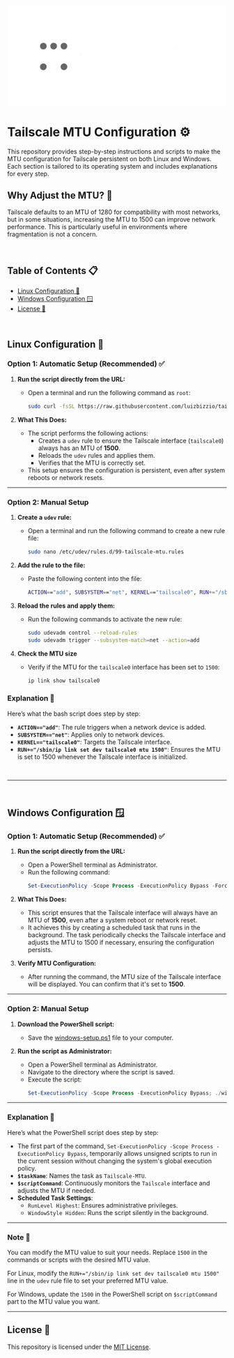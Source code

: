 <div align="center">
    <img src="./tailscale-logo.png" alt="Tailscale Logo">
</div>

# Tailscale MTU Configuration ⚙️

This repository provides step-by-step instructions and scripts to make the MTU configuration for Tailscale persistent on both Linux and Windows. Each section is tailored to its operating system and includes explanations for every step.


## Why Adjust the MTU? 🤔

Tailscale defaults to an MTU of 1280 for compatibility with most networks, but in some situations, increasing the MTU to 1500 can improve network performance. This is particularly useful in environments where fragmentation is not a concern.

<br>

## Table of Contents 📋
- [Linux Configuration 🐧](#linux-configuration-)
- [Windows Configuration 🪟](#windows-configuration-)
- [License 📜](#license-)

<br>

## Linux Configuration 🐧

### **Option 1: Automatic Setup** (Recommended) ✅

1. **Run the script directly from the URL:**

   - Open a terminal and run the following command as `root`:
     ```bash
     sudo curl -fsSL https://raw.githubusercontent.com/luizbizzio/tailscale-mtu/refs/heads/main/linux-setup.sh | bash
     ```

2. **What This Does:**

   - The script performs the following actions:
     - Creates a `udev` rule to ensure the Tailscale interface (`tailscale0`) always has an MTU of **1500**.
     - Reloads the `udev` rules and applies them.
     - Verifies that the MTU is correctly set.
   - This setup ensures the configuration is persistent, even after system reboots or network resets.

---

### **Option 2: Manual Setup**

1. **Create a `udev` rule:**

   - Open a terminal and run the following command to create a new rule file:
     ```bash
     sudo nano /etc/udev/rules.d/99-tailscale-mtu.rules
     ```

2. **Add the rule to the file:**

   - Paste the following content into the file:
     ```bash
     ACTION=="add", SUBSYSTEM=="net", KERNEL=="tailscale0", RUN+="/sbin/ip link set dev tailscale0 mtu 1500"
     ```

3. **Reload the rules and apply them:**

   - Run the following commands to activate the new rule:
     ```bash
     sudo udevadm control --reload-rules
     sudo udevadm trigger --subsystem-match=net --action=add
     ```

4. **Check the MTU size**
   - Verify if the MTU for the `tailscale0` interface has been set to `1500`:
     ```bash
     ip link show tailscale0
     ```

### Explanation 📝

Here’s what the bash script does step by step:
- **`ACTION=="add"`**: The rule triggers when a network device is added.
- **`SUBSYSTEM=="net"`**: Applies only to network devices.
- **`KERNEL=="tailscale0"`**: Targets the Tailscale interface.
- **`RUN+="/sbin/ip link set dev tailscale0 mtu 1500"`**: Ensures the MTU is set to 1500 whenever the Tailscale interface is initialized.

<br>

---

<br>

## Windows Configuration 🪟

### **Option 1: Automatic Setup** (Recommended) ✅

1. **Run the script directly from the URL:**

   - Open a PowerShell terminal as Administrator.
   - Run the following command:
     ```powershell
     Set-ExecutionPolicy -Scope Process -ExecutionPolicy Bypass -Force; Invoke-Expression ((New-Object System.Net.WebClient).DownloadString('https://raw.githubusercontent.com/luizbizzio/tailscale-mtu/refs/heads/main/windows-setup.ps1')); Start-Sleep -Seconds 2; netsh interface ipv4 show interfaces
     ```

2. **What This Does:**

   - This script ensures that the Tailscale interface will always have an MTU of **1500**, even after a system reboot or network reset.
   - It achieves this by creating a scheduled task that runs in the background. The task periodically checks the Tailscale interface and adjusts the MTU to 1500 if necessary, ensuring the configuration persists.

3. **Verify MTU Configuration:**

   - After running the command, the MTU size of the Tailscale interface will be displayed. You can confirm that it's set to **1500**.

---

### **Option 2: Manual Setup**

1. **Download the PowerShell script:**

   - Save the [windows-setup.ps1](https://raw.githubusercontent.com/luizbizzio/tailscale-mtu/refs/heads/main/windows-setup.ps1) file to your computer.

2. **Run the script as Administrator:**

   - Open a PowerShell terminal as Administrator.
   - Navigate to the directory where the script is saved.
   - Execute the script:
     ```powershell
     Set-ExecutionPolicy -Scope Process -ExecutionPolicy Bypass; ./windows-setup.ps1
     ```

---


### Explanation 📝

Here’s what the PowerShell script does step by step:
- The first part of the command, `Set-ExecutionPolicy -Scope Process -ExecutionPolicy Bypass`, temporarily allows unsigned scripts to run in the current session without changing the system's global execution policy.
- **`$taskName`**: Names the task as `Tailscale-MTU`.
- **`$scriptCommand`**: Continuously monitors the `Tailscale` interface and adjusts the MTU if needed.
- **Scheduled Task Settings**:
  - `RunLevel Highest`: Ensures administrative privileges.
  - `WindowStyle Hidden`: Runs the script silently in the background.


---


### Note 📜

You can modify the MTU value to suit your needs. Replace `1500` in the commands or scripts with the desired MTU value.

For Linux, modify the `RUN+="/sbin/ip link set dev tailscale0 mtu 1500"` line in the `udev` rule file to set your preferred MTU value.

For Windows, update the `1500` in the PowerShell script on `$scriptCommand` part to the MTU value you want.

---

## License 📄

This repository is licensed under the [MIT License](./LICENSE).

